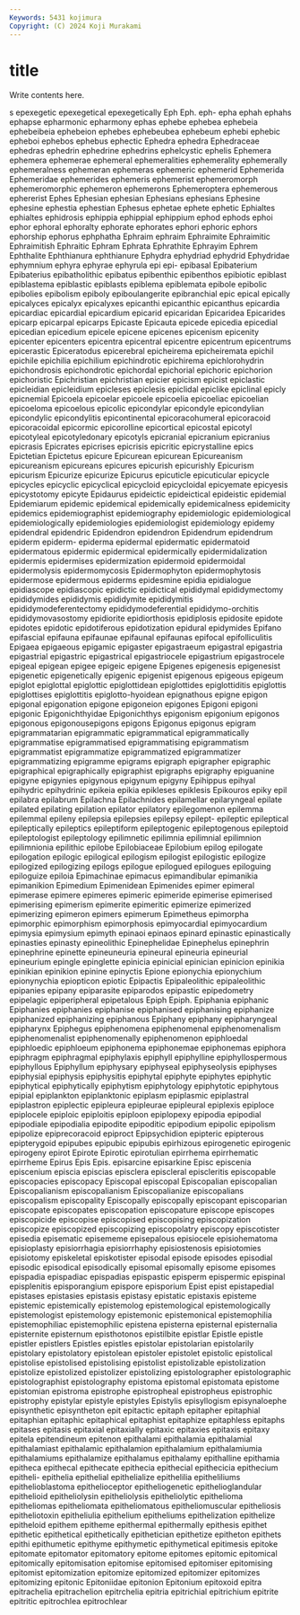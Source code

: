 ```yaml
---
Keywords: 5431 kojimura
Copyright: (C) 2024 Koji Murakami
---
```


# title

Write contents here.



s epexegetic epexegetical epexegetically Eph Eph. eph-
epha ephah ephahs ephapse epharmonic epharmony ephas ephebe ephebea ephebeia
ephebeibeia ephebeion ephebes ephebeubea ephebeum ephebi ephebic epheboi ephebos ephebus
ephectic Ephedra ephedra Ephedraceae ephedras ephedrin ephedrine ephedrins ephelcystic ephelis
Ephemera ephemera ephemerae ephemeral ephemeralities ephemerality ephemerally ephemeralness ephemeran ephemeras
ephemeric ephemerid Ephemerida Ephemeridae ephemerides ephemeris ephemerist ephemeromorph ephemeromorphic ephemeron
ephemerons Ephemeroptera ephemerous ephererist Ephes Ephesian ephesian Ephesians ephesians Ephesine
ephesine ephestia ephestian Ephesus ephetae ephete ephetic Ephialtes ephialtes ephidrosis
ephippia ephippial ephippium ephod ephods ephoi ephor ephoral ephoralty ephorate
ephorates ephori ephoric ephors ephorship ephorus ephphatha Ephraim ephraim Ephraimite
Ephraimitic Ephraimitish Ephraitic Ephram Ephrata Ephrathite Ephrayim Ephrem Ephthalite Ephthianura
ephthianure Ephydra ephydriad ephydrid Ephydridae ephymnium ephyra ephyrae ephyrula epi
epi- epibasal Epibaterium Epibaterius epibatholithic epibatus epibenthic epibenthos epibiotic epiblast
epiblastema epiblastic epiblasts epiblema epiblemata epibole epibolic epibolies epibolism epiboly
epiboulangerite epibranchial epic epical epically epicalyces epicalyx epicalyxes epicanthi epicanthic
epicanthus epicardia epicardiac epicardial epicardium epicarid epicaridan Epicaridea Epicarides epicarp
epicarpal epicarps Epicaste Epicauta epicede epicedia epicedial epicedian epicedium epicele
epicene epicenes epicenism epicenity epicenter epicenters epicentra epicentral epicentre epicentrum
epicentrums epicerastic Epiceratodus epicerebral epicheirema epicheiremata epichil epichile epichilia epichilium
epichindrotic epichirema epichlorohydrin epichondrosis epichondrotic epichordal epichorial epichoric epichorion epichoristic
Epichristian epichristian epicier epicism epicist epiclastic epicleidian epicleidium epicleses epiclesis
epiclidal epiclike epiclinal epicly epicnemial Epicoela epicoelar epicoele epicoelia epicoeliac
epicoelian epicoeloma epicoelous epicolic epicondylar epicondyle epicondylian epicondylic epicondylitis epicontinental
epicoracohumeral epicoracoid epicoracoidal epicormic epicorolline epicortical epicostal epicotyl epicotyleal epicotyledonary
epicotyls epicranial epicranium epicranius epicrasis Epicrates epicrises epicrisis epicritic epicrystalline
epics Epictetian Epictetus epicure Epicurean epicurean Epicureanism epicureanism epicureans epicures
epicurish epicurishly Epicurism epicurism Epicurize epicurize Epicurus epicuticle epicuticular epicycle
epicycles epicyclic epicyclical epicycloid epicycloidal epicyemate epicyesis epicystotomy epicyte Epidaurus
epideictic epideictical epideistic epidemial Epidemiarum epidemic epidemical epidemically epidemicalness epidemicity
epidemics epidemiographist epidemiography epidemiologic epidemiological epidemiologically epidemiologies epidemiologist epidemiology epidemy
epidendral epidendric Epidendron epidendron Epidendrum epidendrum epiderm epiderm- epiderma epidermal
epidermatic epidermatoid epidermatous epidermic epidermical epidermically epidermidalization epidermis epidermises epidermization
epidermoid epidermoidal epidermolysis epidermomycosis Epidermophyton epidermophytosis epidermose epidermous epiderms epidesmine
epidia epidialogue epidiascope epidiascopic epidictic epidictical epididymal epididymectomy epididymides epididymis
epididymite epididymitis epididymodeferentectomy epididymodeferential epididymo-orchitis epididymovasostomy epidiorite epidiorthosis epidiplosis epidosite
epidote epidotes epidotic epidotiferous epidotization epidural epidymides Epifano epifascial epifauna
epifaunae epifaunal epifaunas epifocal epifolliculitis Epigaea epigaeous epigamic epigaster epigastraeum
epigastral epigastria epigastrial epigastric epigastrical epigastriocele epigastrium epigastrocele epigeal epigean
epigee epigeic epigene Epigenes epigenesis epigenesist epigenetic epigenetically epigenic epigenist
epigenous epigeous epigeum epiglot epiglottal epiglottic epiglottidean epiglottides epiglottiditis epiglottis
epiglottises epiglottitis epiglotto-hyoidean epignathous epigne epigon epigonal epigonation epigone epigoneion
epigones Epigoni epigoni epigonic Epigonichthyidae Epigonichthys epigonism epigonium epigonos epigonous
epigonousepigons epigons Epigonus epigonus epigram epigrammatarian epigrammatic epigrammatical epigrammatically epigrammatise
epigrammatised epigrammatising epigrammatism epigrammatist epigrammatize epigrammatized epigrammatizer epigrammatizing epigramme epigrams
epigraph epigrapher epigraphic epigraphical epigraphically epigraphist epigraphs epigraphy epiguanine epigyne
epigynies epigynous epigynum epigyny Epihippus epihyal epihydric epihydrinic epikeia epikia
epikleses epiklesis Epikouros epiky epil epilabra epilabrum Epilachna Epilachnides epilamellar
epilaryngeal epilate epilated epilating epilation epilator epilatory epilegomenon epilemma epilemmal
epileny epilepsia epilepsies epilepsy epilept- epileptic epileptical epileptically epileptics epileptiform
epileptogenic epileptogenous epileptoid epileptologist epileptology epilimnetic epilimnia epilimnial epilimnion epilimnionia
epilithic epilobe Epilobiaceae Epilobium epilog epilogate epilogation epilogic epilogical epilogism
epilogist epilogistic epilogize epilogized epilogizing epilogs epilogue epilogued epilogues epiloguing
epiloguize epiloia Epimachinae epimacus epimandibular epimanikia epimanikion Epimedium Epimenidean Epimenides
epimer epimeral epimerase epimere epimeres epimeric epimeride epimerise epimerised epimerising
epimerism epimerite epimeritic epimerize epimerized epimerizing epimeron epimers epimerum Epimetheus
epimorpha epimorphic epimorphism epimorphosis epimyocardial epimyocardium epimysia epimysium epimyth epinaoi
epinaos epinard epinastic epinastically epinasties epinasty epineolithic Epinephelidae Epinephelus epinephrin
epinephrine epinette epineuneuria epineural epineuria epineurial epineurium epingle epinglette epinicia
epinicial epinician epinicion epinikia epinikian epinikion epinine epinyctis Epione epionychia
epionychium epionynychia epiopticon epiotic Epipactis Epipaleolithic epipaleolithic epipanies epipany epiparasite
epiparodos epipastic epipedometry epipelagic epiperipheral epipetalous Epiph Epiph. Epiphania epiphanic
Epiphanies epiphanies epiphanise epiphanised epiphanising epiphanize epiphanized epiphanizing epiphanous Epiphany
epiphany epipharyngeal epipharynx Epiphegus epiphenomena epiphenomenal epiphenomenalism epiphenomenalist epiphenomenally epiphenomenon
epiphloedal epiphloedic epiphloeum epiphonema epiphonemae epiphonemas epiphora epiphragm epiphragmal epiphylaxis
epiphyll epiphylline epiphyllospermous epiphyllous Epiphyllum epiphysary epiphyseal epiphyseolysis epiphyses epiphysial
epiphysis epiphysitis epiphytal epiphyte epiphytes epiphytic epiphytical epiphytically epiphytism epiphytology
epiphytotic epiphytous epipial epiplankton epiplanktonic epiplasm epiplasmic epiplastral epiplastron epiplectic
epipleura epipleurae epipleural epiplexis epiploce epiplocele epiploic epiploitis epiploon epiplopexy
epipodia epipodial epipodiale epipodialia epipodite epipoditic epipodium epipolic epipolism epipolize
epiprecoracoid epiproct Epipsychidion epipteric epipterous epipterygoid epipubes epipubic epipubis epirhizous
epirogenetic epirogenic epirogeny epirot Epirote Epirotic epirotulian epirrhema epirrhematic epirrheme
Epirus Epis Epis. episarcine episarkine Episc episcenia episcenium episcia episcias
episclera episcleral episcleritis episcopable episcopacies episcopacy Episcopal episcopal Episcopalian episcopalian
Episcopalianism episcopalianism Episcopalianize episcopalians episcopalism episcopality Episcopally episcopally episcopant episcoparian
episcopate episcopates episcopation episcopature episcope episcopes episcopicide episcopise episcopised episcopising
episcopization episcopize episcopized episcopizing episcopolatry episcopy episcotister episedia episematic episememe
episepalous episiocele episiohematoma episioplasty episiorrhagia episiorrhaphy episiostenosis episiotomies episiotomy episkeletal
episkotister episodal episode episodes episodial episodic episodical episodically episomal episomally
episome episomes epispadia epispadiac epispadias epispastic episperm epispermic epispinal episplenitis
episporangium epispore episporium Epist epist epistapedial epistases epistasies epistasis epistasy
epistatic epistaxis episteme epistemic epistemically epistemolog epistemological epistemologically epistemologist epistemology
epistemonic epistemonical epistemophilia epistemophiliac epistemophilic epistena episterna episternal episternalia episternite
episternum episthotonos epistilbite epistlar Epistle epistle epistler epistlers Epistles epistles
epistolar epistolarian epistolarily epistolary epistolatory epistolean epistoler epistolet epistolic epistolical
epistolise epistolised epistolising epistolist epistolizable epistolization epistolize epistolized epistolizer epistolizing
epistolographer epistolographic epistolographist epistolography epistoma epistomal epistomata epistome epistomian epistroma
epistrophe epistropheal epistropheus epistrophic epistrophy epistylar epistyle epistyles Epistylis episyllogism
episynaloephe episynthetic episyntheton epit epitactic epitaph epitapher epitaphial epitaphian epitaphic
epitaphical epitaphist epitaphize epitaphless epitaphs epitases epitasis epitaxial epitaxially epitaxic
epitaxies epitaxis epitaxy epitela epitendineum epitenon epithalami epithalamia epithalamial epithalamiast
epithalamic epithalamion epithalamium epithalamiumia epithalamiums epithalamize epithalamus epithalamy epithalline epithamia
epitheca epithecal epithecate epithecia epithecial epithecicia epithecium epitheli- epithelia epithelial
epithelialize epithelilia epitheliliums epithelioblastoma epithelioceptor epitheliogenetic epithelioglandular epithelioid epitheliolysin epitheliolysis
epitheliolytic epithelioma epitheliomas epitheliomata epitheliomatous epitheliomuscular epitheliosis epitheliotoxin epitheliulia epithelium
epitheliums epithelization epithelize epitheloid epithem epitheme epithermal epithermally epithesis epithet
epithetic epithetical epithetically epithetician epithetize epitheton epithets epithi epithumetic epithyme
epithymetic epithymetical epitimesis epitoke epitomate epitomator epitomatory epitome epitomes epitomic
epitomical epitomically epitomisation epitomise epitomised epitomiser epitomising epitomist epitomization epitomize
epitomized epitomizer epitomizes epitomizing epitonic Epitoniidae epitonion Epitonium epitoxoid epitra
epitrachelia epitrachelion epitrchelia epitria epitrichial epitrichium epitrite epitritic epitrochlea epitrochlear
